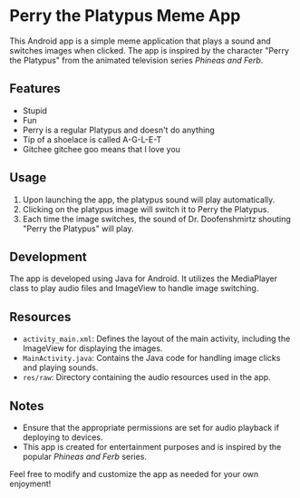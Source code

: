 # Perry the Platypus Meme App

This Android app is a simple meme application that plays a sound and switches images when clicked. The app is inspired by the character "Perry the Platypus" from the animated television series *Phineas and Ferb*.

## Features

- Stupid
- Fun
- Perry is a regular Platypus and doesn't do anything
- Tip of a shoelace is called A-G-L-E-T
- Gitchee gitchee goo means that I love you

## Usage

1. Upon launching the app, the platypus sound will play automatically.
2. Clicking on the platypus image will switch it to Perry the Platypus.
3. Each time the image switches, the sound of Dr. Doofenshmirtz shouting "Perry the Platypus" will play.

## Development

The app is developed using Java for Android. It utilizes the MediaPlayer class to play audio files and ImageView to handle image switching. 

## Resources

- `activity_main.xml`: Defines the layout of the main activity, including the ImageView for displaying the images.
- `MainActivity.java`: Contains the Java code for handling image clicks and playing sounds.
- `res/raw`: Directory containing the audio resources used in the app.

## Notes

- Ensure that the appropriate permissions are set for audio playback if deploying to devices.
- This app is created for entertainment purposes and is inspired by the popular *Phineas and Ferb* series.

Feel free to modify and customize the app as needed for your own enjoyment!

